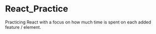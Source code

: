 # React_Practice
Practicing React with a focus on how much time is spent on each added feature / element.
